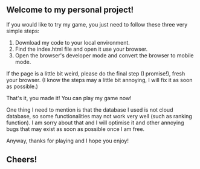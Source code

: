 ## Welcome to my personal project!

If you would like to try my game, you just need to follow these three very simple steps:

1. Download my code to your local environment.
2. Find the index.html file and open it use your browser.
3. Open the browser's developer mode and convert the browser to mobile mode.

If the page is a little bit weird, please do the final step (I promise!), fresh your browser.
(I know the steps may a little bit annoying, I will fix it as soon as possible.)

That's it, you made it! You can play my game now!

One thing I need to mention is that the database I used is not cloud database, so some functionalities may not work very well (such as ranking function). I am sorry about that and I will optimise it and other annoying bugs that may exist as soon as possible once I am free.

Anyway, thanks for playing and I hope you enjoy!

## Cheers!
